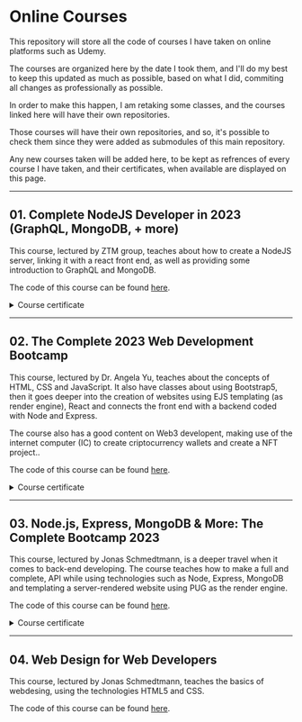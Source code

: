 # Online Courses

This repository will store all the code of courses I have taken on online platforms such as Udemy.

The courses are organized here by the date I took them, and I'll do my best to keep this updated as much as possible, based on what I did, commiting all changes as professionally as possible.

In order to make this happen, I am retaking some classes, and the courses linked here will have their own repositories.

Those courses will have their own repositories, and so, it's possible to check them since they were added as submodules of this main repository.

Any new courses taken will be added here, to be kept as refrences of every course I have taken, and their certificates, when available are displayed on this page.

<hr>

## 01. Complete NodeJS Developer in 2023 (GraphQL, MongoDB, + more)

This course, lectured by ZTM group, teaches about how to create a NodeJS server, linking it with a react front end, as well as providing some introduction to GraphQL and MongoDB.

The code of this course can be found [here](https://github.com/vonschappler/ZTM-NodeJSDev-2023).

<details>
<summary>Course certificate</summary>
<img src='https://udemy-certificate.s3.amazonaws.com/image/UC-8c61182b-231d-4892-8729-0f93e5afb5dc.jpg' alt='Course certificate'>
</details>
<hr>

## 02. The Complete 2023 Web Development Bootcamp

This course, lectured by Dr. Angela Yu, teaches about the concepts of HTML, CSS and JavaScript. It also have classes about using Bootstrap5, then it goes deeper into the creation of websites using EJS templating (as render engine), React and connects the front end with a backend coded with Node and Express.

The course also has a good content on Web3 developent, making use of the internet computer (IC) to create criptocurrency wallets and create a NFT project..

The code of this course can be found [here](https://github.com/vonschappler/Web-Bootcamp.git).

<details>
<summary>Course certificate</summary>
<img src='https://udemy-certificate.s3.amazonaws.com/image/UC-3a2d1bc4-7bcd-41b1-bcaa-f85fd600f84f.jpg' alt='Course certificate'>
</details>
<hr>

## 03. Node.js, Express, MongoDB & More: The Complete Bootcamp 2023

This course, lectured by Jonas Schmedtmann, is a deeper travel when it comes to back-end developing. The course teaches how to make a full and complete, API while using technologies such as Node, Express, MongoDB and templating a server-rendered website using PUG as the render engine.

The code of this course can be found [here](https://github.com/vonschappler/Node-Express-MongoDB-2023.git).

<details>
<summary>Course certificate</summary>
<img src='https://udemy-certificate.s3.amazonaws.com/image/UC-6f788ea7-7324-4778-a89c-ee781d3746b2.jpg' alt='Course certificate'>
</details>
<hr>

## 04. Web Design for Web Developers

This course, lectured by Jonas Schmedtmann, teaches the basics of webdesing, using the technologies HTML5 and CSS.

The code of this course can be found [here](https://github.com/vonschappler/Web-Design-HTML5-css).

